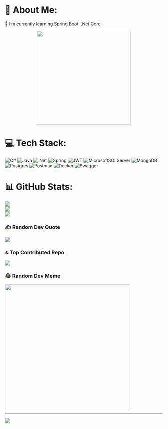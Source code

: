 # 💫 About Me:
🌱 I’m currently learning Spring Boot, .Net Core

<div align="center"><img height="300" src="https://octodex.github.com/images/daftpunktocat-guy.gif" /></div>
 
<!--START_SECTION:waka-->
<!--END_SECTION:waka-->
# 💻 Tech Stack:
![C#](https://img.shields.io/badge/c%23-%23239120.svg?style=for-the-badge&logo=csharp&logoColor=white) ![Java](https://img.shields.io/badge/java-%23ED8B00.svg?style=for-the-badge&logo=openjdk&logoColor=white) ![.Net](https://img.shields.io/badge/.NET-5C2D91?style=for-the-badge&logo=.net&logoColor=white) ![Spring](https://img.shields.io/badge/spring-%236DB33F.svg?style=for-the-badge&logo=spring&logoColor=white) ![JWT](https://img.shields.io/badge/JWT-black?style=for-the-badge&logo=JSON%20web%20tokens) ![MicrosoftSQLServer](https://img.shields.io/badge/Microsoft%20SQL%20Server-CC2927?style=for-the-badge&logo=microsoft%20sql%20server&logoColor=white) ![MongoDB](https://img.shields.io/badge/MongoDB-%234ea94b.svg?style=for-the-badge&logo=mongodb&logoColor=white) ![Postgres](https://img.shields.io/badge/postgres-%23316192.svg?style=for-the-badge&logo=postgresql&logoColor=white) ![Postman](https://img.shields.io/badge/Postman-FF6C37?style=for-the-badge&logo=postman&logoColor=white) ![Docker](https://img.shields.io/badge/docker-%230db7ed.svg?style=for-the-badge&logo=docker&logoColor=white) ![Swagger](https://img.shields.io/badge/-Swagger-%23Clojure?style=for-the-badge&logo=swagger&logoColor=white)
# 📊 GitHub Stats:
![](https://github-readme-stats.vercel.app/api?username=oguzhansecgel&theme=dark&hide_border=false&include_all_commits=true&count_private=true)<br/>
![](https://github-readme-streak-stats.herokuapp.com/?user=oguzhansecgel&theme=dark&hide_border=false)<br/>
![](https://github-readme-stats.vercel.app/api/top-langs/?username=oguzhansecgel&theme=dark&hide_border=false&include_all_commits=true&count_private=true&layout=compact)

### ✍️ Random Dev Quote
![](https://quotes-github-readme.vercel.app/api?type=horizontal&theme=radical)

### 🔝 Top Contributed Repo
![](https://github-contributor-stats.vercel.app/api?username=oguzhansecgel&limit=5&theme=dark&combine_all_yearly_contributions=true)

### 😂 Random Dev Meme
<img src='https://randommeme-five.vercel.app/' style="height: 400px;"/>

---
[![](https://visitcount.itsvg.in/api?id=oguzhansecgel&icon=0&color=0)](https://visitcount.itsvg.in)

<!-- Proudly created with GPRM ( https://gprm.itsvg.in ) -->
